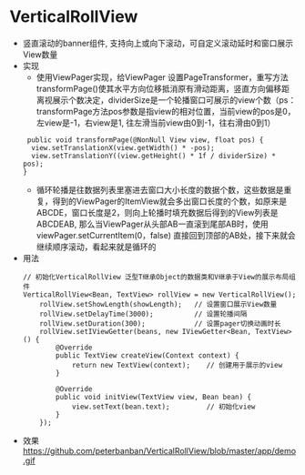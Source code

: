 # VerticalRollView
* 竖直滚动的banner组件, 支持向上或向下滚动，可自定义滚动延时和窗口展示View数量
* 实现 
	* 使用ViewPager实现，给ViewPager 设置PageTransformer，重写方法transformPage()使其水平方向位移抵消原有滑动距离，竖直方向偏移距离视展示个数决定，dividerSize是一个轮播窗口可展示的view个数（ps：transformPage方法pos参数是指view的相对位置，当前view的pos是0，左view是-1，右view是1, 往左滑当前view由0到-1，往右滑由0到1）
	```
	 public void transformPage(@NonNull View view, float pos) {
      view.setTranslationX(view.getWidth() * -pos);
      view.setTranslationY((view.getHeight() * 1f / dividerSize) * pos);
    }
	```
	* 循环轮播是往数据列表里塞进去窗口大小长度的数据个数，这些数据是重复，得到的ViewPager的ItemView就会多出窗口长度的个数，如原来是ABCDE，窗口长度是2，则向上轮播时填充数据后得到的View列表是ABCDEAB, 那么当ViewPager从头部AB一直滚到尾部AB时，使用viewPager.setCurrentItem(0，false) 直接回到顶部的AB处，接下来就会继续顺序滚动，看起来就是循环的
* 用法 
	```
    // 初始化VerticalRollView 泛型T继承Object的数据类和V继承于View的展示布局组件
    VerticalRollView<Bean, TextView> rollView = new VerticalRollView(); 
        rollView.setShowLength(showLength);   // 设置窗口展示View数量
        rollView.setDelayTime(3000);          // 设置轮播间隔
        rollView.setDuration(300);            // 设置pager切换动画时长
        rollView.setIViewGetter(beans, new IViewGetter<Bean, TextView>() {
            @Override
            public TextView createView(Context context) {
                return new TextView(context);    // 创建用于展示的view
            }
            
            @Override
            public void initView(TextView view, Bean bean) {
                view.setText(bean.text);         // 初始化view 
            }
        });
	 ```
* 效果
	https://github.com/peterbanban/VerticalRollView/blob/master/app/demo.gif
